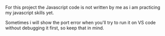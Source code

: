 For this project the Javascript code is not written by me as i am practicing my javascript skills yet.

Sometimes i will show the port error when you'll try to run it on VS code without debugging it first, so keep that in mind.

